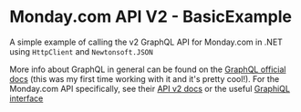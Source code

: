 # Monday.com API V2 - BasicExample
A simple example of calling the v2 GraphQL API for Monday.com in .NET using <code>HttpClient</code> and <code>Newtonsoft.JSON</code> 

More info about GraphQL in general can be found on the <a href="https://graphql.org/learn/">GraphQL official docs</a> (this was my first time working with it and it's pretty cool!). 
For the Monday.com API specifically, see their <a href="https://monday.com/developers/v2">API v2 docs</a> or the useful <a href="https://monday.com/developers/v2/try-it-yourself">GraphiQL interface</a>
